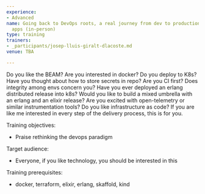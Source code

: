 ```yaml
---
experience:
- Advanced
name: Going back to DevOps roots, a real journey from dev to production with BEAM
  apps (in-person)
type: training
trainers:
- _participants/josep-lluis-giralt-dlacoste.md
venue: TBA

---
```

Do you like the BEAM? Are you interested in docker? Do you deploy to K8s? Have you thought about how to store secrets in repo? Are you CI first? Does integrity among envs concern you? Have you ever deployed an erlang distributed release into k8s? Would you like to build a mixed umbrella with an erlang and an elixir release? Are you excited with open-telemetry or similar instrumentation tools? Do you like infrastructure as code? If you are like me interested in every step of the delivery process, this is for you.

Training objectives:

* Praise rethinking the devops paradigm

Target audience:

* Everyone, if you like technology, you should be interested in this

Training prerequisites:

* docker, terraform, elixir, erlang, skaffold, kind
